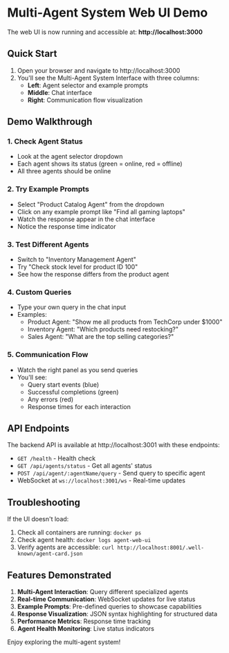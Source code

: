 # Multi-Agent System Web UI Demo

The web UI is now running and accessible at: **http://localhost:3000**

## Quick Start

1. Open your browser and navigate to http://localhost:3000
2. You'll see the Multi-Agent System Interface with three columns:
   - **Left**: Agent selector and example prompts
   - **Middle**: Chat interface
   - **Right**: Communication flow visualization

## Demo Walkthrough

### 1. Check Agent Status
- Look at the agent selector dropdown
- Each agent shows its status (green = online, red = offline)
- All three agents should be online

### 2. Try Example Prompts
- Select "Product Catalog Agent" from the dropdown
- Click on any example prompt like "Find all gaming laptops"
- Watch the response appear in the chat interface
- Notice the response time indicator

### 3. Test Different Agents
- Switch to "Inventory Management Agent"
- Try "Check stock level for product ID 100"
- See how the response differs from the product agent

### 4. Custom Queries
- Type your own query in the chat input
- Examples:
  - Product Agent: "Show me all products from TechCorp under $1000"
  - Inventory Agent: "Which products need restocking?"
  - Sales Agent: "What are the top selling categories?"

### 5. Communication Flow
- Watch the right panel as you send queries
- You'll see:
  - Query start events (blue)
  - Successful completions (green)
  - Any errors (red)
  - Response times for each interaction

## API Endpoints

The backend API is available at http://localhost:3001 with these endpoints:

- `GET /health` - Health check
- `GET /api/agents/status` - Get all agents' status
- `POST /api/agent/:agentName/query` - Send query to specific agent
- WebSocket at `ws://localhost:3001/ws` - Real-time updates

## Troubleshooting

If the UI doesn't load:
1. Check all containers are running: `docker ps`
2. Check agent health: `docker logs agent-web-ui`
3. Verify agents are accessible: `curl http://localhost:8001/.well-known/agent-card.json`

## Features Demonstrated

1. **Multi-Agent Interaction**: Query different specialized agents
2. **Real-time Communication**: WebSocket updates for live status
3. **Example Prompts**: Pre-defined queries to showcase capabilities
4. **Response Visualization**: JSON syntax highlighting for structured data
5. **Performance Metrics**: Response time tracking
6. **Agent Health Monitoring**: Live status indicators

Enjoy exploring the multi-agent system!